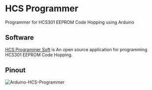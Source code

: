 # HCS Programmer
Programmer for HCS301 EEPROM Code Hopping using Arduino

## Software
[HCS Programmer Soft](https://github.com/ioelectro/hcs-programmer-soft) is An open source application for programming HCS301 EEPROM Code Hopping.

## Pinout
![Arduino-HCS-Programmer](https://user-images.githubusercontent.com/64005694/209924649-6338eec9-1d2b-4353-b1f6-08a926858997.jpg)

